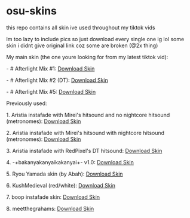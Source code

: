 # osu-skins
this repo contains all skin ive used throughout my tiktok vids

Im too lazy to include pics so just download every single one ig lol 
some skin i didnt give original link coz some are broken (@2x thing)

My main skin (the one youre looking for from my latest tiktok vid):

<p>- # Afterlight Mix #1: <a href="https://afterlight0338.s-ul.eu/07B2bqQx" download>Download Skin</a></p>

<p>- # Afterlight Mix #2 (DT): <a href="https://afterlight0338.s-ul.eu/WcAo4dsB" download>Download Skin</a></p>

<p>- # Afterlight Mix #5: <a href="https://drive.google.com/file/d/1iQwga8KxPJyDMiEB2f5WilauHH8qHbJU/view?usp=sharing" download>Download Skin</a></p>

Previously used:

<p>1. Aristia instafade with Mirei's hitsound and no nightcore hitsound (metronomes): <a href="https://afterlight0338.s-ul.eu/2gYrdEia" download>Download Skin</a></p>

<p>2. Aristia instafade with Mirei's hitsound with nightcore hitsound (metronomes): <a href="https://afterlight0338.s-ul.eu/HT3X6Bfm" download>Download Skin</a></p>

<p>3. Aristia instafade with RedPixel's DT hitsound: <a href="https://afterlight0338.s-ul.eu/JUP088TT" download>Download Skin</a></p>

<p>4. -+bakanyakanyaikakanyai+- v1.0: <a href="https://skins.osuck.net/skins/602?v=0" download>Download Skin</a></p>

<p>5. Ryou Yamada skin (by Abah): <a href="https://afterlight0338.s-ul.eu/7k8R3Km4" download>Download Skin</a></p>

<p>6. KushMedieval (red/white): <a href="https://afterlight0338.s-ul.eu/ZlI5E3CX" download>Download Skin</a></p>

<p>7. boop instafade skin: <a href="https://afterlight0338.s-ul.eu/jaBo079g" download>Download Skin</a></p>

<p>8. meetthegrahams: <a href="https://afterlight0338.s-ul.eu/Jmkl3ACw" download>Download Skin</a></p>
